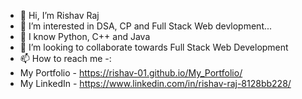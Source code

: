 - 👋 Hi, I’m Rishav Raj
- 👀 I’m interested in DSA, CP and Full Stack Web devlopment...
- 🌱 I know Python, C++ and Java
- 💞️ I’m looking to collaborate towards Full Stack Web Development
- 📫 How to reach me -:
- My Portfolio - https://rishav-01.github.io/My_Portfolio/
- My LinkedIn - https://www.linkedin.com/in/rishav-raj-8128bb228/

<!---
Rishav-01/Rishav-01 is a ✨ special ✨ repository because its `README.md` (this file) appears on your GitHub profile.
You can click the Preview link to take a look at your changes.
--->

